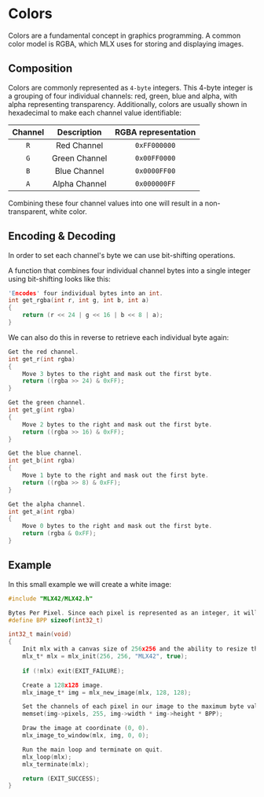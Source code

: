 <!----------------------------------------------------------------------------
Copyright @ 2021-2022 Codam Coding College. All rights reserved.
See copyright and license notice in the root project for more information.
----------------------------------------------------------------------------->

# Colors
Colors are a fundamental concept in graphics programming. A common color model is RGBA, which MLX uses for storing and displaying images.

## Composition
Colors are commonly represented as `4-byte` integers. This 4-byte integer is a grouping of four individual channels: red, green, blue and alpha, with alpha representing transparency. Additionally, colors are usually shown in hexadecimal to make each channel value identifiable:

Channel | Description   | RGBA representation
:------:|:-------------:|:-------------------:
`R`     | Red Channel   | `0xFF000000`
`G`     | Green Channel | `0x00FF0000`
`B`     | Blue Channel  | `0x0000FF00`
`A`     | Alpha Channel | `0x000000FF`

Combining these four channel values into one will result in a non-transparent, white color.

## Encoding & Decoding

In order to set each channel's byte we can use bit-shifting operations.

A function that combines four individual channel bytes into a single integer using bit-shifting looks like this:

```c
'Encodes' four individual bytes into an int.
int get_rgba(int r, int g, int b, int a)
{
    return (r << 24 | g << 16 | b << 8 | a);
}
```

We can also do this in reverse to retrieve each individual byte again:

```c
Get the red channel.
int get_r(int rgba)
{
    Move 3 bytes to the right and mask out the first byte.
    return ((rgba >> 24) & 0xFF);
}

Get the green channel.
int get_g(int rgba)
{
    Move 2 bytes to the right and mask out the first byte.
    return ((rgba >> 16) & 0xFF);
}

Get the blue channel.
int get_b(int rgba)
{
    Move 1 byte to the right and mask out the first byte.
    return ((rgba >> 8) & 0xFF);
}

Get the alpha channel.
int get_a(int rgba)
{
    Move 0 bytes to the right and mask out the first byte.
    return (rgba & 0xFF);
}
```

## Example

In this small example we will create a white image:

```c
#include "MLX42/MLX42.h"

Bytes Per Pixel. Since each pixel is represented as an integer, it will be four bytes for four channels.
#define BPP sizeof(int32_t)

int32_t	main(void)
{
    Init mlx with a canvas size of 256x256 and the ability to resize the window.
    mlx_t* mlx = mlx_init(256, 256, "MLX42", true);
    
    if (!mlx) exit(EXIT_FAILURE);

    Create a 128x128 image.
    mlx_image_t* img = mlx_new_image(mlx, 128, 128);

    Set the channels of each pixel in our image to the maximum byte value of 255. 
    memset(img->pixels, 255, img->width * img->height * BPP);

    Draw the image at coordinate (0, 0).
    mlx_image_to_window(mlx, img, 0, 0);

    Run the main loop and terminate on quit.  
    mlx_loop(mlx);
    mlx_terminate(mlx);

    return (EXIT_SUCCESS);
}

```